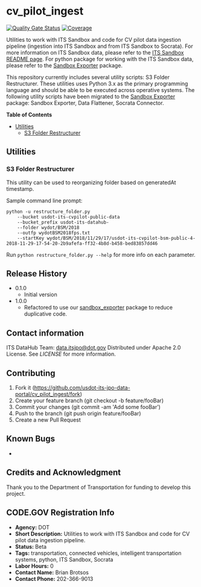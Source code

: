 # cv_pilot_ingest
[![Quality Gate Status](https://sonarcloud.io/api/project_badges/measure?project=usdot-its-jpo-data-portal_cv_pilot_ingest&metric=alert_status)](https://sonarcloud.io/dashboard?id=usdot-its-jpo-data-portal_cv_pilot_ingest)
[![Coverage](https://sonarcloud.io/api/project_badges/measure?project=usdot-its-jpo-data-portal_cv_pilot_ingest&metric=coverage)](https://sonarcloud.io/dashboard?id=usdot-its-jpo-data-portal_cv_pilot_ingest)

Utilities to work with ITS Sandbox and code for CV pilot data ingestion pipeline (ingestion into ITS Sandbox and from ITS Sandbox to Socrata). For more information on ITS Sandbox data, please refer to the [ITS Sandbox README page](https://github.com/usdot-its-jpo-data-portal/sandbox/tree/split-repo#exporting-data-to-csv-with-sandbox-exporter). For python package for working with the ITS Sandbox data, please refer to the [Sandbox Exporter](https://github.com/usdot-its-jpo-data-portal/sandbox_exporter) package.

This repository currently includes several utility scripts: S3 Folder Restructurer. These utilities uses Python 3.x as the primary programming language and should be able to be executed across operative systems. The following utility scripts have been migrated to the [Sandbox Exporter](https://github.com/usdot-its-jpo-data-portal/sandbox_exporter) package: Sandbox Exporter, Data Flattener, Socrata Connector.

**Table of Contents**

* [Utilities](#utilities)
  * [S3 Folder Restructurer](#S3-Folder-Restructurer)

## Utilities

### S3 Folder Restructurer

This utility can be used to reorganizing folder based on generatedAt timestamp.

Sample command line prompt:
```
python -u restructure_folder.py
	--bucket usdot-its-cvpilot-public-data
	--bucket_prefix usdot-its-datahub-
	--folder wydot/BSM/2018
	--outfp wydotBSM2018fps.txt
	--startKey wydot/BSM/2018/11/29/17/usdot-its-cvpilot-bsm-public-4-2018-11-29-17-54-20-2b9afefa-ff32-4b8d-b458-bed83857dd46

```
Run `python restructure_folder.py --help` for more info on each parameter.

## Release History
* 0.1.0
  * Initial version
* 1.0.0
  * Refactored to use our [sandbox_exporter](https://github.com/usdot-its-jpo-data-portal/sandbox_exporter) package to reduce duplicative code.

## Contact information
ITS DataHub Team: data.itsjpo@dot.gov
Distributed under Apache 2.0 License. See *LICENSE* for more information.

## Contributing
1. Fork it (https://github.com/usdot-its-jpo-data-portal/cv_pilot_ingest/fork)
2. Create your feature branch (git checkout -b feature/fooBar)
3. Commit your changes (git commit -am 'Add some fooBar')
4. Push to the branch (git push origin feature/fooBar)
5. Create a new Pull Request

## Known Bugs
*

## Credits and Acknowledgment
Thank you to the Department of Transportation for funding to develop this project.

## CODE.GOV Registration Info
* __Agency:__ DOT
* __Short Description:__ Utilities to work with ITS Sandbox and code for CV pilot data ingestion pipeline.
* __Status:__ Beta
* __Tags:__ transportation, connected vehicles, intelligent transportation systems, python, ITS Sandbox, Socrata
* __Labor Hours:__ 0
* __Contact Name:__ Brian Brotsos
* __Contact Phone:__ 202-366-9013
